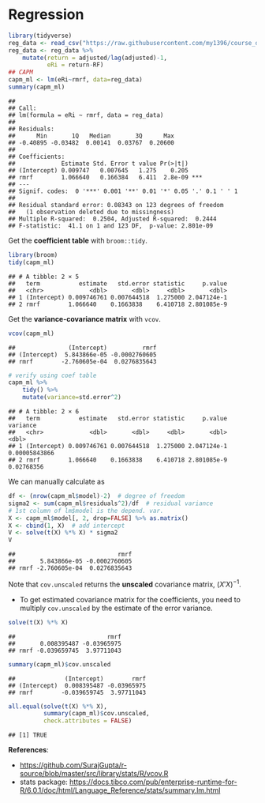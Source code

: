 # Regression


```r
library(tidyverse)
reg_data <- read_csv("https://raw.githubusercontent.com/my1396/course_dataset/refs/heads/main/META_monthly_factor_model_2014-2024.csv")
reg_data <- reg_data %>% 
    mutate(return = adjusted/lag(adjusted)-1,
           eRi = return-RF)
## CAPM
capm_ml <- lm(eRi~rmrf, data=reg_data)
summary(capm_ml)
```

```
## 
## Call:
## lm(formula = eRi ~ rmrf, data = reg_data)
## 
## Residuals:
##      Min       1Q   Median       3Q      Max 
## -0.40895 -0.03482  0.00141  0.03767  0.20600 
## 
## Coefficients:
##             Estimate Std. Error t value Pr(>|t|)    
## (Intercept) 0.009747   0.007645   1.275    0.205    
## rmrf        1.066640   0.166384   6.411  2.8e-09 ***
## ---
## Signif. codes:  0 '***' 0.001 '**' 0.01 '*' 0.05 '.' 0.1 ' ' 1
## 
## Residual standard error: 0.08343 on 123 degrees of freedom
##   (1 observation deleted due to missingness)
## Multiple R-squared:  0.2504,	Adjusted R-squared:  0.2444 
## F-statistic:  41.1 on 1 and 123 DF,  p-value: 2.801e-09
```

Get the **coefficient table** with `broom::tidy`.


```r
library(broom)
tidy(capm_ml)
```

```
## # A tibble: 2 × 5
##   term           estimate   std.error statistic     p.value
##   <chr>             <dbl>       <dbl>     <dbl>       <dbl>
## 1 (Intercept) 0.009746761 0.007644518  1.275000 2.047124e-1
## 2 rmrf        1.066640    0.1663838    6.410718 2.801085e-9
```


Get the **variance-covariance matrix** with `vcov`.


```r
vcov(capm_ml)
```

```
##               (Intercept)          rmrf
## (Intercept)  5.843866e-05 -0.0002760605
## rmrf        -2.760605e-04  0.0276835643
```

```r
# verify using coef table
capm_ml %>% 
    tidy() %>% 
    mutate(variance=std.error^2)
```

```
## # A tibble: 2 × 6
##   term           estimate   std.error statistic     p.value      variance
##   <chr>             <dbl>       <dbl>     <dbl>       <dbl>         <dbl>
## 1 (Intercept) 0.009746761 0.007644518  1.275000 2.047124e-1 0.00005843866
## 2 rmrf        1.066640    0.1663838    6.410718 2.801085e-9 0.02768356
```


We can manually calculate as

```r
df <- (nrow(capm_ml$model)-2)  # degree of freedom
sigma2 <- sum(capm_ml$residuals^2)/df  # residual variance
# 1st column of lm$model is the depend. var.
X <- capm_ml$model[, 2, drop=FALSE] %>% as.matrix()
X <- cbind(1, X)  # add intercept
V <- solve(t(X) %*% X) * sigma2
V
```

```
##                             rmrf
##       5.843866e-05 -0.0002760605
## rmrf -2.760605e-04  0.0276835643
```


Note that `cov.unscaled` returns the **unscaled** covariance matrix, $(X'X)^{-1}$. 

- To get estimated covariance matrix for the coefficients, you need to multiply `cov.unscaled` by the estimate of the error variance.


```r
solve(t(X) %*% X)
```

```
##                          rmrf
##       0.008395487 -0.03965975
## rmrf -0.039659745  3.97711043
```

```r
summary(capm_ml)$cov.unscaled
```

```
##              (Intercept)        rmrf
## (Intercept)  0.008395487 -0.03965975
## rmrf        -0.039659745  3.97711043
```

```r
all.equal(solve(t(X) %*% X), 
          summary(capm_ml)$cov.unscaled, 
          check.attributes = FALSE)
```

```
## [1] TRUE
```


**References**:

- <https://github.com/SurajGupta/r-source/blob/master/src/library/stats/R/vcov.R>
- stats package: <https://docs.tibco.com/pub/enterprise-runtime-for-R/6.0.1/doc/html/Language_Reference/stats/summary.lm.html>






